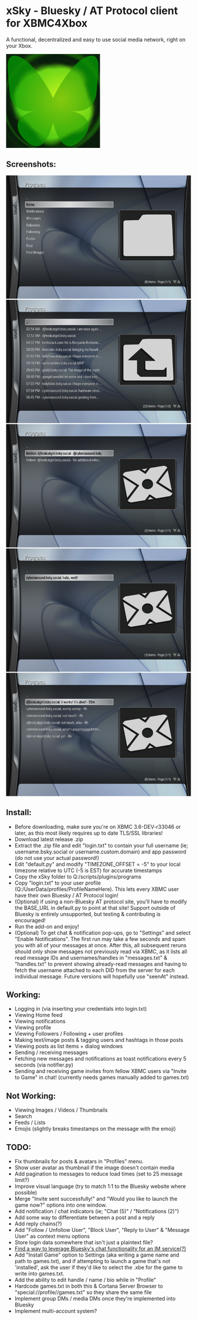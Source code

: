 # xSky - Bluesky / AT Protocol client for XBMC4Xbox

A functional, decentralized and easy to use social media network, right on your Xbox.

![icon](icon.png)

## Screenshots:
![1](screenshots/1.png)
![2](screenshots/2.png)
![3](screenshots/3.png)
![4](screenshots/4.png)
![4](screenshots/5.png)


## Install:
- Before downloading, make sure you're on XBMC 3.6-DEV-r33046 or later, as this most likely requires up to date TLS/SSL libraries!
- Download latest release .zip
- Extract the .zip file and edit "login.txt" to contain your full username (ie; username.bsky.social or username.custom.domain) and app password (do not use your actual password!)
- Edit "default.py" and modify "TIMEZONE_OFFSET = -5" to your local timezone relative to UTC (-5 is EST) for accurate timestamps
- Copy the xSky folder to Q:/scripts/plugins/programs
- Copy "login.txt" to your user profile (Q:/UserData/profiles/ProfileNameHere). This lets every XBMC user have their own Bluesky / AT Protocol login!
- (Optional) if using a non-Bluesky AT protocol site, you'll have to modify the BASE_URL in default.py to point at that site! Support outside of Bluesky is entirely unsupported, but testing & contributing is encouraged!
- Run the add-on and enjoy!
- (Optional) To get chat & notification pop-ups, go to "Settings" and select "Enable Notifications". The first run may take a few seconds and spam you with all of your messages at once. After this, all subsequent reruns should only show messages not previously read via XBMC, as it lists all read message IDs and usernames/handles in "messages.txt" & "handles.txt" to prevent showing already-read messages and having to fetch the username attached to each DID from the server for each individual message. Future versions will hopefully use "seenAt" instead.

## Working:
- Logging in (via inserting your credentials into login.txt)
- Viewing Home feed
- Viewing notifications
- Viewing profile
- Viewing Followers / Following + user profiles
- Making text/image posts & tagging users and hashtags in those posts
- Viewing posts as list items + dialog windows
- Sending / receiving messages
- Fetching new messages and notifications as toast notifications every 5 seconds (via notifier.py)
- Sending and receiving game invites from fellow XBMC users via "Invite to Game" in chat! (currently needs games manually added to games.txt)

## Not Working:
- Viewing Images / Videos / Thumbnails
- Search
- Feeds / Lists
- Emojis (slightly breaks timestamps on the message with the emoji)

## TODO:
- Fix thumbnails for posts & avatars in "Profiles" menu.
- Show user avatar as thumbnail if the image doesn't contain media
- Add pagination to messages to reduce load times (set to 25 message limit?)
- Improve visual language (try to match 1:1 to the Bluesky website where possible)
- Merge "Invite sent successfully!" and "Would you like to launch the game now?" options into one window.
- Add notification / chat indicators (ie; "Chat (5)" / "Notifications (2)")
- Add some way to differentiate between a post and a reply
- Add reply chains(?)
- Add "Follow / Unfollow User", "Block User", "Reply to User" & "Message User" as context menu options
- Store login data somewhere that isn't just a plaintext file?
- [Find a way to leverage Bluesky's chat functionality for an IM service(?)](https://github.com/faithvoid/plugin.programs.xchat)
- Add "Install Game" option to Settings (aka writing a game name and path to games.txt), and if attempting to launch a game that's not 'installed', ask the user if they'd like to select the .xbe for the game to write into games.txt.
- Add the ability to edit handle / name / bio while in "Profile"
- Hardcode games.txt in both this & Cortana Server Browser to "special://profile//games.txt" so they share the same file
- Implement group DMs / media DMs once they're implemented into Bluesky
- Implement multi-account system?
